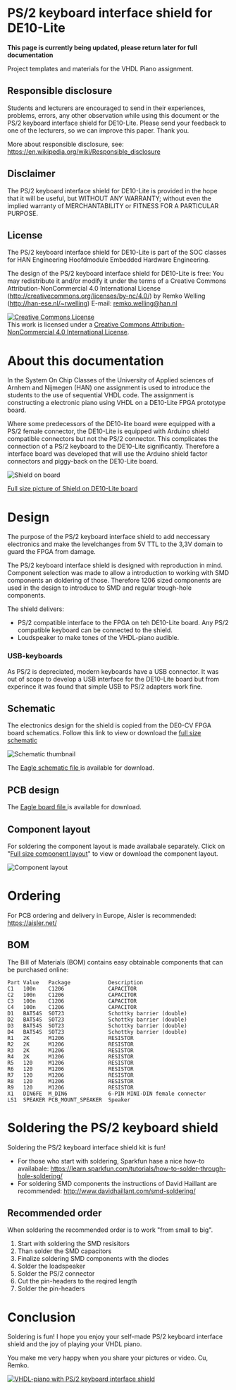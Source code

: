 # PS/2 keyboard interface shield for DE10-Lite

**This page is currently being updated, please return later for full documentation**

Project templates and materials for the VHDL Piano assignment.

## Responsible disclosure 
Students and lecturers are encouraged to send in their experiences, problems, errors, any other observation while using this document or the PS/2 keyboard interface shield for DE10-Lite. Please send your feedback to one of the lecturers, so we can improve this paper. Thank you.

More about responsible disclosure, see: https://en.wikipedia.org/wiki/Responsible_disclosure 

## Disclaimer
The PS/2 keyboard interface shield for DE10-Lite is provided in the hope that it will be useful, but WITHOUT ANY WARRANTY; without even the implied warranty of MERCHANTABILITY or FITNESS FOR A PARTICULAR PURPOSE.
  
## License
The PS/2 keyboard interface shield for DE10-Lite is part of the SOC classes for HAN Engineering Hoofdmodule Embedded Hardware Engineering.

The design of the PS/2 keyboard interface shield for DE10-Lite is free: You may redistribute it and/or modify it under the terms of a Creative  Commons Attribution-NonCommercial 4.0 International License (http://creativecommons.org/licenses/by-nc/4.0/) by Remko Welling (http://han-ese.nl/~rwelling) E-mail: remko.welling@han.nl 

<a rel="license" href="http://creativecommons.org/licenses/by-nc/4.0/"><img alt="Creative Commons License" style="border-width:0" src="https://i.creativecommons.org/l/by-nc/4.0/88x31.png" /></a><br />This work is licensed under a <a rel="license" href="http://creativecommons.org/licenses/by-nc/4.0/">Creative Commons Attribution-NonCommercial 4.0 International License</a>.

# About this documentation
In the System On Chip Classes of the University of Applied sciences of Arnhem and Nijmegen (HAN) one assignment is used to introduce the students to the use of sequential VHDL code. The assignment is constructing a electronic piano using VHDL on a DE10-Lite FPGA prototype board. 

Where some predecessors of the DE10-lite board were equipped with a PS/2 female connector, the DE10-Lite is equipped with Arduino shield compatible connectors but not the PS/2 connector. This complicates the connection of a PS/2 keyboard to the DE10-Lite significantly. Therefore a interface board was developed that will use the Arduino shield factor connectors and piggy-back on the DE10-Lite board.

![Shield on board](images/PS2SpeakerShieldOnDE10-Lite_small.png?raw=true "Shield on DE10-Lite board")

[Full size picture of Shield on DE10-Lite board](images/PS2SpeakerShieldOnDE10-Lite_small.png)

# Design
The purpose of the PS/2 keyboard interface shield to add neccessary electronics and make the levelchanges from 5V TTL to the 3,3V domain to guard the FPGA from damage.

The PS/2 keyboard interface shield is designed with reproduction in mind. Component selection was made to allow a introduction to working with SMD components an doldering of those. Therefore 1206 sized components are used in the design to introduce to SMD and regular trough-hole components.

The shield delivers:
 - PS/2 compatible interface to the FPGA on teh DE10-Lite board. Any PS/2 compatible keyboard can be connected to the shield.
 - Loudspeaker to make tones of the VHDL-piano audible.
 
### USB-keyboards
As PS/2 is depreciated, modern keyboards have a USB connector. It was out of scope to develop a USB interface for the DE10-Lite board but from experince it was found that simple USB to PS/2 adapters work fine.

## Schematic
The electronics design for the shield is copied from the DE0-CV FPGA board schematics. Follow this link to view or download the [full size schematic](images/PS2SpeakerShield.png)

![Schematic thumbnail](images/PS2SpeakerShield_small.png?raw=true "Schematic thumbnail")

The [Eagle schematic file ](eagle/HAN_DE10-Lite_PS2SpeakerShield_001.sch) is available for download.

## PCB design
The [Eagle board file ](eagle/HAN_DE10-Lite_PS2SpeakerShield_001.brd) is available for download.

## Component layout
For soldering the component layout is made availabale separately. Click on "[Full size component layout](images/PS2SpeakerShield_BoardTopView.png)" to view or download the component layout. 

![Component layout](images/PS2SpeakerShield_BoardTopView_small.png?raw=true "Component layout")

# Ordering
For PCB ordering and delivery in Europe, Aisler is recommended: https://aisler.net/

## BOM
The Bill of Materials (BOM) contains easy obtainable components that can be purchased online:
```
Part Value   Package            Description
C1   100n    C1206              CAPACITOR
C2   100n    C1206              CAPACITOR
C3   100n    C1206              CAPACITOR
C4   100n    C1206              CAPACITOR
D1   BAT54S  SOT23              Schottky barrier (double)
D2   BAT54S  SOT23              Schottky barrier (double)
D3   BAT54S  SOT23              Schottky barrier (double)
D4   BAT54S  SOT23              Schottky barrier (double)
R1   2K      M1206              RESISTOR
R2   2K      M1206              RESISTOR
R3   2K      M1206              RESISTOR
R4   2K      M1206              RESISTOR
R5   120     M1206              RESISTOR
R6   120     M1206              RESISTOR
R7   120     M1206              RESISTOR
R8   120     M1206              RESISTOR
R9   120     M1206              RESISTOR
X1   DIN6FE  M_DIN6             6-PIN MINI-DIN female connector
LS1  SPEAKER PCB_MOUNT_SPEAKER  Speaker
```

# Soldering the PS/2 keyboard shield
Soldering the PS/2 keyboard interface shield kit is fun!

 - For those who start with soldering, Sparkfun hase a nice how-to availabale: https://learn.sparkfun.com/tutorials/how-to-solder-through-hole-soldering/
 - For soldering SMD components the instructions of David Haillant are recommended: http://www.davidhaillant.com/smd-soldering/
 
## Recommended order
When soldering the recommended order is to work "from small to big".

 1. Start with soldering the SMD resisitors
 2. Than solder the SMD capacitors
 3. Finalize soldering SMD components with the diodes
 4. Solder the loadspeaker
 5. Solder the PS/2 connector
 6. Cut the pin-headers to the reqired length
 6. Solder the pin-headers

# Conclusion
Soldering is fun! I hope you enjoy your self-made PS/2 keyboard interface shield and the joy of playing your VHDL piano.

You make me very happy when you share your pictures or video. Cu, Remko.

[![VHDL-piano with PS/2 keyboard interface shield](https://img.youtube.com/vi/MyB9OI17_hk/0.jpg)](https://www.youtube.com/watch?v=MyB9OI17_hk)


